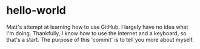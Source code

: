 # hello-world
Matt's attempt at learning how to use GitHub.
I largely have no idea what I'm doing. Thankfully, I know how to use the internet and a keyboard, so that's a start. The purpose of this 'commit' is to tell you more about myself.
